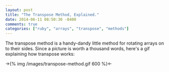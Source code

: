 ```yaml
---
layout: post
title: "The Transpose Method, Explained."
date: 2014-06-11 08:50:30 -0400
comments: true
categories: ["ruby", "arrays", "transpose", "methods"]
---
```


The transpose method is a handy-dandy little method for rotating arrays on to their sides. Since a picture is worth a thousand words, here's a gif explaining how transpose works:

->{% img /images/transpose-method.gif 600 %}<-